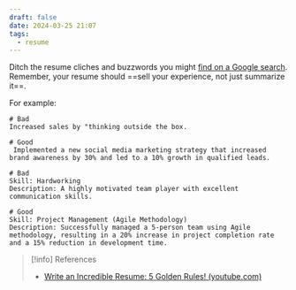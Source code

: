```yaml
---
draft: false
date: 2024-03-25 21:07
tags:
  - resume
---
```


Ditch the resume cliches and buzzwords you might [find on a Google search](https://www.google.com/search?q=resume+cliches+and+buzzwords). Remember, your resume should ==sell your experience, not just summarize it==.

For example:

```
# Bad
Increased sales by "thinking outside the box.

# Good
 Implemented a new social media marketing strategy that increased brand awareness by 30% and led to a 10% growth in qualified leads.
```

```
# Bad
Skill: Hardworking
Description: A highly motivated team player with excellent communication skills.

# Good
Skill: Project Management (Agile Methodology)
Description: Successfully managed a 5-person team using Agile methodology, resulting in a 20% increase in project completion rate and a 15% reduction in development time.
```



> [!info] References
> - [Write an Incredible Resume: 5 Golden Rules! (youtube.com)](https://www.youtube.com/watch?v=Tt08KmFfIYQ)
